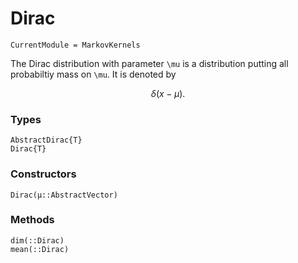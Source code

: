 # Dirac

```@meta
CurrentModule = MarkovKernels
```

The Dirac distribution with parameter ``\mu`` is a distribution putting all probabiltiy mass on ``\mu``.
It is denoted by
```math
\delta(x -\mu).
```

### Types
```@docs
AbstractDirac{T}
Dirac{T}
```

### Constructors
```@docs
Dirac(μ::AbstractVector)
```

### Methods

```@docs
dim(::Dirac)
mean(::Dirac)
```
